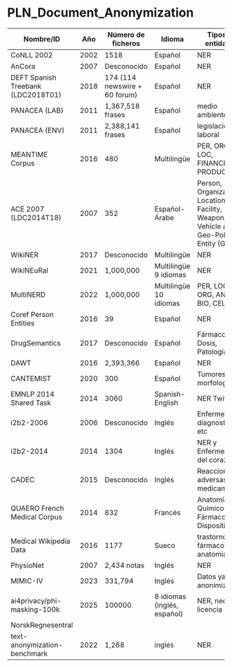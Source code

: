 # PLN_Document_Anonymization

| Nombre/ID                          | Año         | Número de ficheros            | Idioma                                                                    | Tipos de entidades                    | Médico |
| ---------------------------------- | ----------- | ----------------------------- | ------------------------------------------------------------------------- | ----------------------------------------- | ------ |
| CoNLL 2002                         | 2002        | 1518                   | Español                                                                   | NER                           | No     |
| AnCora                             | 2007        | Desconocido                   | Español                                                                   | NER                    | No     |
| DEFT Spanish Treebank (LDC2018T01) | 2018        | 174 (114 newswire + 60 forum) | Español                                                                   | NER                           | No     |
| PANACEA (LAB)                      | 2011        | 1,367,518 frases                   | Español                                                                   | medio ambiente                               | No     |
| PANACEA (ENV)                      | 2011        | 2,388,141 frases                   | Español                                                                   | legislación laboral                                | No     |
| MEANTIME Corpus                    | 2016        | 480             | Multilingüe                                                            | PER, ORG, LOC, FINANCIAL, PRODUCT                | No     |
| ACE 2007 (LDC2014T18)             | 2007        | 352              | Español-Árabe                                                             | Person, Organization, Location, Facility, Weapon, Vehicle and Geo-Political Entity (GPEs).                   | No     |
| WikiNER                            | 2017        | Desconocido                   | Multilingüe                                                               | NER                      | No     |
| WikiNEuRal                         | 2021        | 1,000,000                    | Multilingüe       9 idiomas                                                        | NER                       | No     |
| MultiNERD                          | 2022        | 1,000,000                   | Multilingüe   10 idiomas                                                            | PER, LOC, ORG, ANIM, BIO, CEL           | No     |
| Coref Person Entities              | 2016        | 39                   | Español                                              | NER                    | No     |
| DrugSemantics                      | 2017        | Desconocido                   | Español                                                                   | Fármaco, Dosis, Patología, etc.           | Sí     |
| DAWT                               | 2016        | 2,393,366                   | Español                                                    | NER                       | No     |
| CANTEMIST                          | 2020        | 300       | Español                                                                   | Tumores, morfología                       | Sí     |
| EMNLP 2014 Shared Task             | 2014        | 3060                   | Spanish-English | NER Twitter                    | No     |
| i2b2-2006                          | 2006        | Desconocido                   | Inglés                                                                    | Enfermedades, diagnostico etc                  | Sí     |
| i2b2-2014                          | 2014        | 1304                   | Inglés                                                                    | NER y Enfermedades del corazón                   | Sí     |
| CADEC                              | 2015        | Desconocido                   | Inglés                                                                    | Reacciones adversas a medicamentos  | Sí     |
| QUAERO French Medical Corpus       | 2014    | 832                   | Francés                                                                   | Anatomía, Químicos y Fármacos, Dispositivos                        | Sí     |
| Medical Wikipedia Data             | 2016        | 1177                   | Sueco                                                                     | trastornos, fármacos, anatomía              | Sí     |
| PhysioNet | 2007 | 2,434 notas | Inglés | NER | Sí |
| MIMIC-IV | 2023 | 331,794 | Inglés | Datos ya anonimizados | Sí |
| ai4privacy/phi-masking-100k | 2025 | 100000| 8 idiomas (inglés, español) | NER, necesita licencia | Sí |
|  NorskRegnesentral
text-anonymization-benchmark  | 2022 | 1,268 | inglés | NER | NO |

